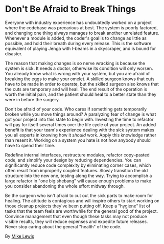 # Don't Be Afraid to Break Things

Everyone with industry experience has undoubtedly worked on a project where the codebase was precarious at best. The system is poorly factored, and changing one thing always manages to break another unrelated feature. Whenever a module is added, the coder's goal is to change as little as possible, and hold their breath during every release. This is the software equivalent of playing Jenga with I-beams in a skyscraper, and is bound for disaster.

The reason that making changes is so nerve wracking is because the system is sick. It needs a doctor, otherwise its condition will only worsen. You already know what is wrong with your system, but you are afraid of breaking the eggs to make your omelet. A skilled surgeon knows that cuts have to be made in order to operate, but the skilled surgeon also knows that the cuts are temporary and will heal. The end result of the operation is worth the initial pain, and the patient should heal to a better state than they were in before the surgery.

Don't be afraid of your code. Who cares if something gets temporarily broken while you move things around? A paralyzing fear of change is what got your project into this state to begin with. Investing the time to refactor will pay for itself several times over the life cycle of your project. An added benefit is that your team's experience dealing with the sick system makes you all experts in knowing how it *should* work. Apply this knowledge rather than resent it. Working on a system you hate is not how anybody should have to spend their time.

Redefine internal interfaces, restructure modules, refactor copy–pasted code, and simplify your design by reducing dependencies. You can significantly reduce code complexity by eliminating corner cases, which often result from improperly coupled features. Slowly transition the old structure into the new one, testing along the way. Trying to accomplish a large refactor in "one big shebang" will cause enough problems to make you consider abandoning the whole effort midway through.

Be the surgeon who isn't afraid to cut out the sick parts to make room for healing. The attitude is contagious and will inspire others to start working on those cleanup projects they've been putting off. Keep a "hygiene" list of tasks that the team feels are worthwhile for the general good of the project. Convince management that even though these tasks may not produce visible results, they will reduce expenses and expedite future releases. Never stop caring about the general "health" of the code.

By [Mike Lewis](http://programmer.97things.oreilly.com/wiki/index.php/Mike_Lewis)